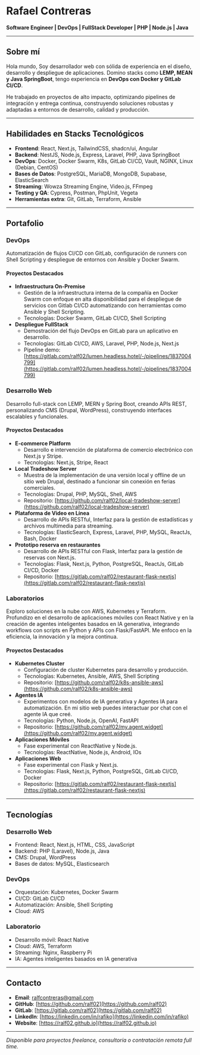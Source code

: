 # Rafael Contreras
**Software Engineer | DevOps | FullStack Developer | PHP | Node.js | Java**

---

## Sobre mí

Hola mundo, Soy desarrollador web con sólida de experiencia en el diseño, desarrollo y despliegue de aplicaciones. Domino stacks como **LEMP, MEAN y Java SpringBoot**, tengo experiencia en **DevOps con Docker y GitLab CI/CD**.

He trabajado en proyectos de alto impacto, optimizando pipelines de integración y entrega continua, construyendo soluciones robustas y adaptadas a entornos de desarrollo, calidad y producción.

---

## Habilidades en Stacks Tecnológicos

- **Frontend**: React, Next.js, TailwindCSS, shadcn/ui, Angular
- **Backend**: NestJS, Node.js, Express, Laravel, PHP, Java SpringBoot
- **DevOps**: Docker, Docker Swarm, K8s, GitLab CI/CD, Vault, NGINX, Linux (Debian, CentOS)
- **Bases de Datos**: PostgreSQL, MariaDB, MongoDB, Supabase, ElasticSearch
- **Streaming**: Wowza Streaming Engine, Video.js, FFmpeg
- **Testing y QA**: Cypress, Postman, PhpUnit, Vegeta
- **Herramientas extra**: Git, GitLab, Terraform, Ansible

---

## Portafolio

### DevOps

Automatización de flujos CI/CD con GitLab, configuración de runners con Shell Scripting y despliegue de entornos con Ansible y Docker Swarm.

#### Proyectos Destacados
- **Infraestructura On-Premise**
  - Gestión de la infraestructura interna de la compañía en Docker Swarm con enfoque en alta disponibilidad para el despliegue de servicios con Gitlab CI/CD automatizando con herramientas como Ansible y Shell Scripting.
  - Tecnologías: Docker Swarm, GitLab CI/CD, Shell Scripting
- **Despliegue FullStack**
  - Demostración del flujo DevOps en GitLab para un aplicativo en desarrollo.
  - Tecnologías: GitLab CI/CD, AWS, Laravel, PHP, Node.js, Next.js
  - Pipeline demo: [https://gitlab.com/ralf02/lumen.headless.hotel/-/pipelines/1837004799](https://gitlab.com/ralf02/lumen.headless.hotel/-/pipelines/1837004799)

### Desarrollo Web

Desarrollo full-stack con LEMP, MERN y Spring Boot, creando APIs REST, personalizando CMS (Drupal, WordPress), construyendo interfaces escalables y funcionales.

#### Proyectos Destacados
- **E-commerce Platform**
  - Desarrollo e intervención de plataforma de comercio electrónico con Next.js y Stripe.
  - Tecnologías: Next.js, Stripe, React
- **Local Tradeshow Server**
  - Muestra de la implementación de una versión local y offline de un sitio web Drupal, destinado a funcionar sin conexión en ferias comerciales.
  - Tecnologías: Drupal, PHP, MySQL, Shell, AWS
  - Repositorio: [https://github.com/ralf02/local-tradeshow-server](https://github.com/ralf02/local-tradeshow-server)
- **Plataforma de Video en Línea**
  - Desarrollo de APIs RESTful, Interfaz para la gestión de estadísticas y archivos multimedia para streaming.
  - Tecnologías: ElasticSearch, Express, Laravel, PHP, MySQL, ReactJs, Bash, Docker
- **Prototipo reserva en restaurantes**
  - Desarrollo de APIs RESTful con Flask, Interfaz para la gestión de reservas con Next.js.
  - Tecnologías: Flask, Next.js, Python, PostgreSQL, ReactJs, GitLab CI/CD, Docker
  - Repositorio: [https://gitlab.com/ralf02/restaurant-flask-nextjs](https://gitlab.com/ralf02/restaurant-flask-nextjs)

### Laboratorios

Exploro soluciones en la nube con AWS, Kubernetes y Terraform. Profundizo en el desarrollo de aplicaciones móviles con React Native y en la creación de agentes inteligentes basados en IA generativa, integrando workflows con scripts en Python y APIs con Flask/FastAPI. Me enfoco en la eficiencia, la innovación y la mejora continua.

#### Proyectos Destacados
- **Kubernetes Cluster**
  - Configuración de cluster Kubernetes para desarrollo y producción.
  - Tecnologías: Kubernetes, Ansible, AWS, Shell Scripting
  - Repositorio: [https://github.com/ralf02/k8s-ansible-aws](https://github.com/ralf02/k8s-ansible-aws)
- **Agentes IA**
  - Experimentos con modelos de IA generativa y Agentes IA para automatización. En mi sitio web puedes interactuar por chat con el agente IA que creé.
  - Tecnologías: Python, Node.js, OpenAI, FastAPI
  - Repositorio: [https://github.com/ralf02/my.agent.widget](https://github.com/ralf02/my.agent.widget)
- **Aplicaciones Móviles**
  - Fase experimental con ReactNative y Node.js.
  - Tecnologías: ReactNative, Node.js, Android, IOs
- **Aplicaciones Web**
  - Fase experimental con Flask y Next.js.
  - Tecnologías: Flask, Next.js, Python, PostgreSQL, GitLab CI/CD, Docker
  - Repositorio: [https://gitlab.com/ralf02/restaurant-flask-nextjs](https://gitlab.com/ralf02/restaurant-flask-nextjs)

---

## Tecnologías

### Desarrollo Web
- Frontend: React, Next.js, HTML, CSS, JavaScript
- Backend: PHP (Laravel), Node.js, Java
- CMS: Drupal, WordPress
- Bases de datos: MySQL, Elasticsearch

### DevOps
- Orquestación: Kubernetes, Docker Swarm
- CI/CD: GitLab CI/CD
- Automatización: Ansible, Shell Scripting
- Cloud: AWS

### Laboratorio
- Desarrollo móvil: React Native
- Cloud: AWS, Terraform
- Streaming: Nginx, Raspberry Pi
- IA: Agentes inteligentes basados en IA generativa

---

## Contacto

- **Email**: ralfcontreras@gmail.com
- **GitHub**: [https://github.com/ralf02](https://github.com/ralf02)
- **GitLab**: [https://gitlab.com/ralf02](https://gitlab.com/ralf02)
- **LinkedIn**: [https://linkedin.com/in/rafiko](https://linkedin.com/in/rafiko)
- **Website**: [https://ralf02.github.io](https://ralf02.github.io)

---

*Disponible para proyectos freelance, consultoría o contratación remota full time.*
